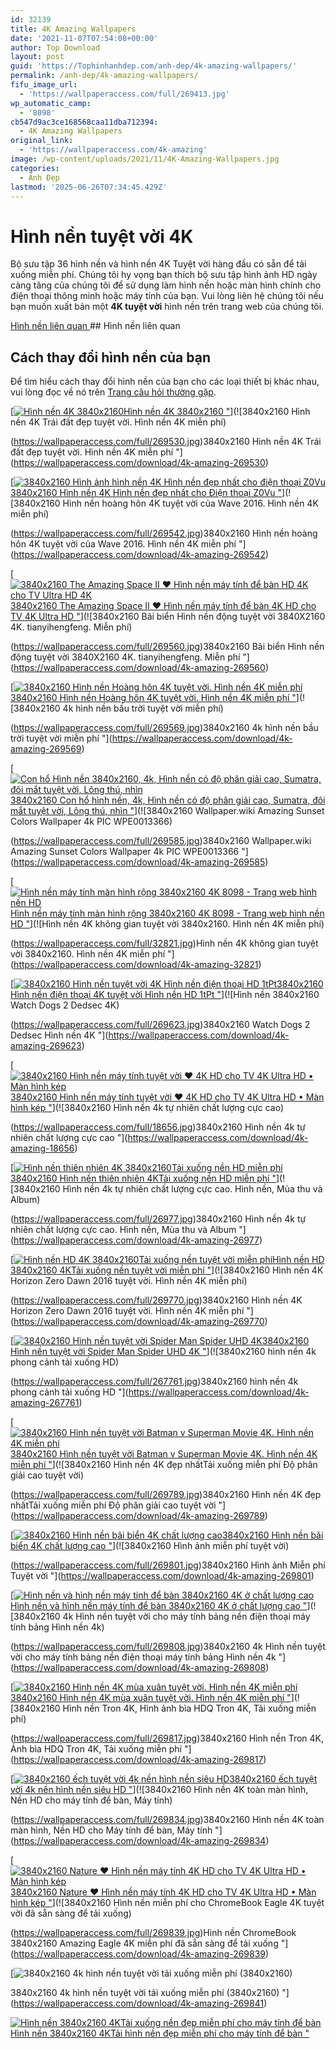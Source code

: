 ```yaml
---
id: 32139
title: 4K Amazing Wallpapers
date: '2021-11-07T07:54:08+00:00'
author: Top Download
layout: post
guid: 'https://Tophinhanhdep.com/anh-dep/4k-amazing-wallpapers/'
permalink: /anh-dep/4k-amazing-wallpapers/
fifu_image_url:
  - 'https://wallpaperaccess.com/full/269413.jpg'
wp_automatic_camp:
  - '8098'
cb547d9ac3ce168568caa11dba712394:
  - 4K Amazing Wallpapers
original_link:
  - 'https://wallpaperaccess.com/4k-amazing'
image: /wp-content/uploads/2021/11/4K-Amazing-Wallpapers.jpg
categories:
  - Ảnh Đẹp
lastmod: '2025-06-26T07:34:45.429Z'
---
```

# Hình nền tuyệt vời 4K

Bộ sưu tập 36 hình nền và hình nền 4K Tuyệt vời hàng đầu có sẵn để tải xuống miễn phí. Chúng tôi hy vọng bạn thích bộ sưu tập hình ảnh HD ngày càng tăng của chúng tôi để sử dụng làm hình nền hoặc màn hình chính cho điện thoại thông minh hoặc máy tính của bạn. Vui lòng liên hệ chúng tôi nếu bạn muốn xuất bản một **4K tuyệt vời** hình nền trên trang web của chúng tôi.

[Hình nền liên quan ](#related) ## Hình nền liên quan

## Cách thay đổi hình nền của bạn

Để tìm hiểu cách thay đổi hình nền của bạn cho các loại thiết bị khác nhau, vui lòng đọc về nó trên [Trang câu hỏi thường gặp](https://tophinhanhdep.com/faq/).

  
[[![Hình nền 4K 3840x2160](https://wallpaperaccess.com/full/269413.jpg)Hình nền 4K 3840x2160 "](https://wallpaperaccess.com/download/4k-amazing-269413)](![3840x2160 Hình nền 4K Trái đất đẹp tuyệt vời.  Hình nền 4K miễn phí)

(https://wallpaperaccess.com/full/269530.jpg)3840x2160 Hình nền 4K Trái đất đẹp tuyệt vời. Hình nền 4K miễn phí "](https://wallpaperaccess.com/download/4k-amazing-269530)

[[![3840x2160 Hình ảnh hình nền 4K Hình nền đẹp nhất cho điện thoại Z0Vu](https://wallpaperaccess.com/full/269534.jpg)3840x2160 Hình nền 4K Hình nền đẹp nhất cho Điện thoại Z0Vu "](https://wallpaperaccess.com/download/4k-amazing-269534)](![3840x2160 Hình nền hoàng hôn 4K tuyệt vời của Wave 2016.  Hình nền 4K miễn phí)

(https://wallpaperaccess.com/full/269542.jpg)3840x2160 Hình nền hoàng hôn 4K tuyệt vời của Wave 2016. Hình nền 4K miễn phí "](https://wallpaperaccess.com/download/4k-amazing-269542)

[[![3840x2160 The Amazing Space II ❤ Hình nền máy tính để bàn HD 4K cho TV Ultra HD 4K](https://wallpaperaccess.com/full/269548.jpg)3840x2160 The Amazing Space II ❤ Hình nền máy tính để bàn 4K HD cho TV 4K Ultra HD "](https://wallpaperaccess.com/download/4k-amazing-269548)](![3840x2160 Bãi biển Hình nền động tuyệt vời 3840X2160 4K.  tianyihengfeng.  Miễn phí)

(https://wallpaperaccess.com/full/269560.jpg)3840x2160 Bãi biển Hình nền động tuyệt vời 3840X2160 4K. tianyihengfeng. Miễn phí "](https://wallpaperaccess.com/download/4k-amazing-269560)

[[![3840x2160 Hình nền Hoàng hôn 4K tuyệt vời.  Hình nền 4K miễn phí](https://wallpaperaccess.com/full/269563.jpg)3840x2160 Hình nền Hoàng hôn 4K tuyệt vời. Hình nền 4K miễn phí "](https://wallpaperaccess.com/download/4k-amazing-269563)](![3840x2160 4k hình nền bầu trời tuyệt vời miễn phí)

(https://wallpaperaccess.com/full/269569.jpg)3840x2160 4k hình nền bầu trời tuyệt vời miễn phí "](https://wallpaperaccess.com/download/4k-amazing-269569)

[[![Con hổ Hình nền 3840x2160, 4k, Hình nền có độ phân giải cao, Sumatra, đôi mắt tuyệt vời, Lông thú, nhìn](https://wallpaperaccess.com/full/269574.jpg)3840x2160 Con hổ hình nền, 4k, Hình nền có độ phân giải cao, Sumatra, đôi mắt tuyệt vời, Lông thú, nhìn "](https://wallpaperaccess.com/download/4k-amazing-269574)](![3840x2160 Wallpaper.wiki Amazing Sunset Colors Wallpaper 4k PIC WPE0013366)

(https://wallpaperaccess.com/full/269585.jpg)3840x2160 Wallpaper.wiki Amazing Sunset Colors Wallpaper 4k PIC WPE0013366 "](https://wallpaperaccess.com/download/4k-amazing-269585)

[[![Hình nền máy tính màn hình rộng 3840x2160 4K 8098 - Trang web hình nền HD](https://wallpaperaccess.com/full/269605.jpg)Hình nền máy tính màn hình rộng 3840x2160 4K 8098 - Trang web hình nền HD "](https://wallpaperaccess.com/download/4k-amazing-269605)](![Hình nền 4K không gian tuyệt vời 3840x2160.  Hình nền 4K miễn phí)

(https://wallpaperaccess.com/full/32821.jpg)Hình nền 4K không gian tuyệt vời 3840x2160. Hình nền 4K miễn phí "](https://wallpaperaccess.com/download/4k-amazing-32821)

[[![3840x2160 Hình nền tuyệt vời 4K Hình nền điện thoại HD 1tPt](https://wallpaperaccess.com/full/24888.jpg)3840x2160 Hình nền điện thoại 4K tuyệt vời Hình nền HD 1tPt "](https://wallpaperaccess.com/download/4k-amazing-24888)](![Hình nền 3840x2160 Watch Dogs 2 Dedsec 4K)

(https://wallpaperaccess.com/full/269623.jpg)3840x2160 Watch Dogs 2 Dedsec Hình nền 4K "](https://wallpaperaccess.com/download/4k-amazing-269623)

[[![3840x2160 Hình nền máy tính tuyệt vời ❤ 4K HD cho TV 4K Ultra HD • Màn hình kép](https://wallpaperaccess.com/full/269634.jpg) 3840x2160 Hình nền máy tính tuyệt vời ❤ 4K HD cho TV 4K Ultra HD • Màn hình kép "](https://wallpaperaccess.com/download/4k-amazing-269634)](![3840x2160 Hình nền 4k tự nhiên chất lượng cực cao)

(https://wallpaperaccess.com/full/18656.jpg)3840x2160 Hình nền 4k tự nhiên chất lượng cực cao "](https://wallpaperaccess.com/download/4k-amazing-18656)

[[![Hình nền thiên nhiên 4K 3840x2160Tải xuống nền HD miễn phí](https://wallpaperaccess.com/full/269641.jpg)3840x2160 Hình nền thiên nhiên 4KTải xuống nền HD miễn phí "](https://wallpaperaccess.com/download/4k-amazing-269641)](![3840x2160 Hình nền 4k tự nhiên chất lượng cực cao.  Hình nền, Mùa thu và Album)

(https://wallpaperaccess.com/full/26977.jpg)3840x2160 Hình nền 4k tự nhiên chất lượng cực cao. Hình nền, Mùa thu và Album "](https://wallpaperaccess.com/download/4k-amazing-26977)

[[![Hình nền HD 4K 3840x2160Tải xuống nền tuyệt vời miễn phí](https://wallpaperaccess.com/full/269654.jpg)Hình nền HD 3840x2160 4KTải xuống nền tuyệt vời miễn phí "](https://wallpaperaccess.com/download/4k-amazing-269654)](![3840x2160 Hình nền 4K Horizon Zero Dawn 2016 tuyệt vời.  Hình nền 4K miễn phí)

(https://wallpaperaccess.com/full/269770.jpg)3840x2160 Hình nền 4K Horizon Zero Dawn 2016 tuyệt vời. Hình nền 4K miễn phí "](https://wallpaperaccess.com/download/4k-amazing-269770)

[[![3840x2160 Hình nền tuyệt vời Spider Man Spider UHD 4K](https://wallpaperaccess.com/full/269774.jpg)3840x2160 Hình nền tuyệt vời Spider Man Spider UHD 4K "](https://wallpaperaccess.com/download/4k-amazing-269774)](![3840x2160 hình nền 4k phong cảnh tải xuống HD)

(https://wallpaperaccess.com/full/267761.jpg)3840x2160 hình nền 4k phong cảnh tải xuống HD "](https://wallpaperaccess.com/download/4k-amazing-267761)

[[![3840x2160 Hình nền tuyệt vời Batman v Superman Movie 4K.  Hình nền 4K miễn phí](https://wallpaperaccess.com/full/37947.jpg)3840x2160 Hình nền tuyệt vời Batman v Superman Movie 4K. Hình nền 4K miễn phí "](https://wallpaperaccess.com/download/4k-amazing-37947)](![3840x2160 Hình nền 4K đẹp nhấtTải xuống miễn phí Độ phân giải cao tuyệt vời)

(https://wallpaperaccess.com/full/269789.jpg)3840x2160 Hình nền 4K đẹp nhấtTải xuống miễn phí Độ phân giải cao tuyệt vời "](https://wallpaperaccess.com/download/4k-amazing-269789)

[[![3840x2160 Hình nền bãi biển 4K chất lượng cao](https://wallpaperaccess.com/full/119801.jpg)3840x2160 Hình nền bãi biển 4K chất lượng cao "](https://wallpaperaccess.com/download/4k-amazing-119801)](![3840x2160 Hình ảnh miễn phí tuyệt vời)

(https://wallpaperaccess.com/full/269801.jpg)3840x2160 Hình ảnh Miễn phí Tuyệt vời "](https://wallpaperaccess.com/download/4k-amazing-269801)

[[![Hình nền và hình nền máy tính để bàn 3840x2160 4K ở chất lượng cao](https://wallpaperaccess.com/full/269805.jpg)Hình nền và hình nền máy tính để bàn 3840x2160 4K ở chất lượng cao "](https://wallpaperaccess.com/download/4k-amazing-269805)](![3840x2160 4k Hình nền tuyệt vời cho máy tính bảng nền điện thoại máy tính bảng Hình nền 4k)

(https://wallpaperaccess.com/full/269808.jpg)3840x2160 4k Hình nền tuyệt vời cho máy tính bảng nền điện thoại máy tính bảng Hình nền 4k "](https://wallpaperaccess.com/download/4k-amazing-269808)

[[![3840x2160 Hình nền 4K mùa xuân tuyệt vời.  Hình nền 4K miễn phí](https://wallpaperaccess.com/full/269813.jpg)3840x2160 Hình nền 4K mùa xuân tuyệt vời. Hình nền 4K miễn phí "](https://wallpaperaccess.com/download/4k-amazing-269813)](![3840x2160 Hình nền Tron 4K, Hình ảnh bìa HDQ Tron 4K, Tải xuống miễn phí)

(https://wallpaperaccess.com/full/269817.jpg)3840x2160 Hình nền Tron 4K, Ảnh bìa HDQ Tron 4K, Tải xuống miễn phí "](https://wallpaperaccess.com/download/4k-amazing-269817)

[[![3840x2160 ếch tuyệt vời 4k nền hình nền siêu HD](https://wallpaperaccess.com/full/269822.jpg)3840x2160 ếch tuyệt vời 4k nền hình nền siêu HD "](https://wallpaperaccess.com/download/4k-amazing-269822)](![3840x2160 Hình nền 4K toàn màn hình, Nền HD cho máy tính để bàn, Máy tính)

(https://wallpaperaccess.com/full/269834.jpg)3840x2160 Hình nền 4K toàn màn hình, Nền HD cho Máy tính để bàn, Máy tính "](https://wallpaperaccess.com/download/4k-amazing-269834)

[[![3840x2160 Nature ❤ Hình nền máy tính 4K HD cho TV 4K Ultra HD • Màn hình kép](https://wallpaperaccess.com/full/36307.jpg)3840x2160 Nature ❤ Hình nền máy tính 4K HD cho TV 4K Ultra HD • Màn hình kép "](https://wallpaperaccess.com/download/4k-amazing-36307)](![3840x2160 Hình nền miễn phí cho ChromeBook Eagle 4K tuyệt vời đã sẵn sàng để tải xuống)

(https://wallpaperaccess.com/full/269839.jpg)Hình nền ChromeBook 3840x2160 Amazing Eagle 4K miễn phí đã sẵn sàng để tải xuống "](https://wallpaperaccess.com/download/4k-amazing-269839)

[![3840x2160 4k hình nền tuyệt vời tải xuống miễn phí (3840x2160)](https://wallpaperaccess.com/full/269841.jpg)

3840x2160 4k hình nền tuyệt vời tải xuống miễn phí (3840x2160) "](https://wallpaperaccess.com/download/4k-amazing-269841)

[![Hình nền 3840x2160 4KTải xuống nền đẹp miễn phí cho máy tính để bàn](https://wallpaperaccess.com/full/269852.jpg)Hình nền 3840x2160 4KTải hình nền đẹp miễn phí cho máy tính để bàn "](https://wallpaperaccess.com/download/4k-amazing-269852)
